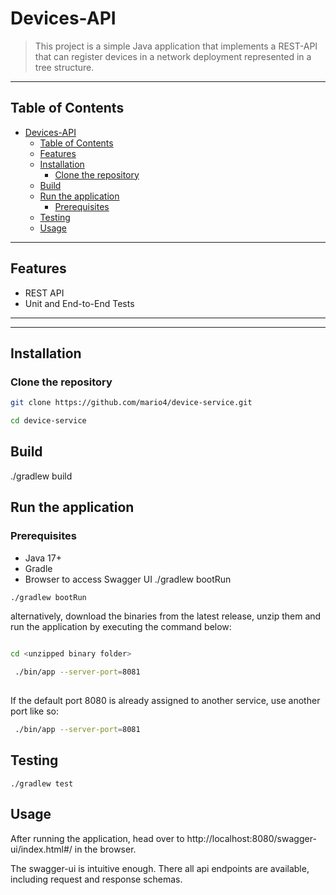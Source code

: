 # Devices-API

> This project is a simple Java application that implements a REST-API that can register devices in a network deployment represented in a tree structure.

---

## Table of Contents
- [Devices-API](#devices-api)
  - [Table of Contents](#table-of-contents)
  - [Features](#features)
  - [Installation](#installation)
    - [Clone the repository](#clone-the-repository)
  - [Build](#build)
  - [Run the application](#run-the-application)
    - [Prerequisites](#prerequisites)
  - [Testing](#testing)
  - [Usage](#usage)

---

## Features
- REST API 
- Unit and End-to-End Tests  

---



---

## Installation
### Clone the repository

```bash
git clone https://github.com/mario4/device-service.git

cd device-service

```

## Build 

./gradlew build

## Run the application

### Prerequisites

- Java 17+  
- Gradle  
- Browser to access Swagger UI
./gradlew bootRun

```bash
./gradlew bootRun
```

alternatively, download the binaries from the latest release, unzip them and run the application by executing the command below:

```bash

cd <unzipped binary folder>

 ./bin/app --server-port=8081 
 
```

If the default port 8080 is already assigned to another service, use another port like so:

```bash
 ./bin/app --server-port=8081 
```


## Testing

`./gradlew test`

## Usage 

After running the application, head over to http://localhost:8080/swagger-ui/index.html#/ in the browser.

The swagger-ui is intuitive enough. There all api endpoints are available, including request and response schemas.